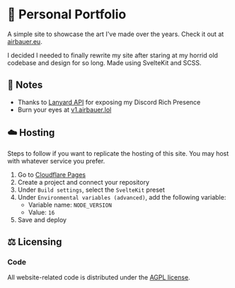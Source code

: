 # 🎨 Personal Portfolio



A simple site to showcase the art I've made over the years. Check it out at [airbauer.eu](https://airbauer.lol/).

I decided I needed to finally rewrite my site after staring at my horrid old codebase and design for so long. Made using SvelteKit and SCSS.

## 📝 Notes
* Thanks to [Lanyard API](https://github.com/Phineas/lanyard) for exposing my Discord Rich Presence
* Burn your eyes at [v1.airbauer.lol](https://old.airbauer.eu/) 

## ☁️ Hosting
Steps to follow if you want to replicate the hosting of this site. You may host with whatever service you prefer.

1. Go to [Cloudflare Pages](https://pages.dev/)
2. Create a project and connect your repository
3. Under `Build settings`, select the `SvelteKit` preset
4. Under `Environmental variables (advanced)`, add the following variable:
    - Variable name: `NODE_VERSION`
    - Value: `16`
5. Save and deploy

## ⚖️ Licensing
### Code
All website-related code is distributed under the [AGPL license](LICENSE).  
